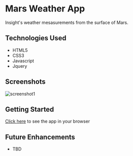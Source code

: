 # Mars Weather App

Insight's weather mesasurements from the surface of Mars.

## Technologies Used
- HTML5
- CSS3
- Javascript
- Jquery


## Screenshots

![screenshot1]()

## Getting Started

[Click here](#) to see the app in your browser

## Future Enhancements

- TBD
